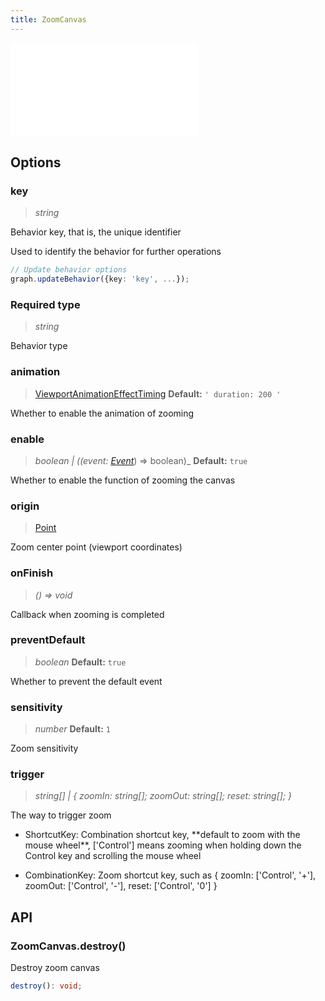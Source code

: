 ```yaml
---
title: ZoomCanvas
---
```


<embed src="@/common/api/behaviors/zoom-canvas.md"></embed>

## Options

### key

> _string_

Behavior key, that is, the unique identifier

Used to identify the behavior for further operations

```typescript
// Update behavior options
graph.updateBehavior({key: 'key', ...});
```

### <Badge type="success">Required</Badge> type

> _string_

Behavior type

### animation

> [ViewportAnimationEffectTiming](/api/graph#viewportanimationeffecttiming) **Default:** `' duration: 200 '`

Whether to enable the animation of zooming

### enable

> _boolean \| ((event: [Event](/manual/graph-api/event#事件对象属性)_) => boolean)\_ **Default:** `true`

Whether to enable the function of zooming the canvas

### origin

> [Point](/api/viewport#point)

Zoom center point (viewport coordinates)

### onFinish

> _() => void_

Callback when zooming is completed

### preventDefault

> _boolean_ **Default:** `true`

Whether to prevent the default event

### sensitivity

> _number_ **Default:** `1`

Zoom sensitivity

### trigger

> _string[]_ _\| { zoomIn:_ _string[]; zoomOut:_ _string[]; reset:_ _string[]; }_

The way to trigger zoom

- ShortcutKey: Combination shortcut key, \*\*default to zoom with the mouse wheel\*\*, ['Control'] means zooming when holding down the Control key and scrolling the mouse wheel

- CombinationKey: Zoom shortcut key, such as { zoomIn: ['Control', '+'], zoomOut: ['Control', '-'], reset: ['Control', '0'] }

## API

### ZoomCanvas.destroy()

Destroy zoom canvas

```typescript
destroy(): void;
```
